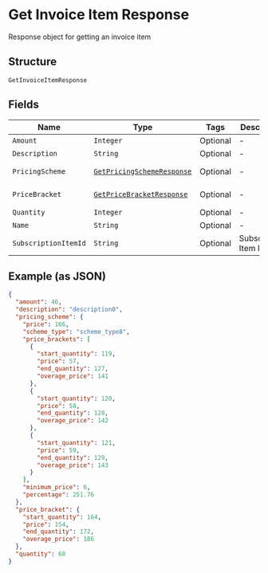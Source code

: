 
# Get Invoice Item Response

Response object for getting an invoice item

## Structure

`GetInvoiceItemResponse`

## Fields

| Name | Type | Tags | Description | Getter | Setter |
|  --- | --- | --- | --- | --- | --- |
| `Amount` | `Integer` | Optional | - | Integer getAmount() | setAmount(Integer amount) |
| `Description` | `String` | Optional | - | String getDescription() | setDescription(String description) |
| `PricingScheme` | [`GetPricingSchemeResponse`](../../doc/models/get-pricing-scheme-response.md) | Optional | - | GetPricingSchemeResponse getPricingScheme() | setPricingScheme(GetPricingSchemeResponse pricingScheme) |
| `PriceBracket` | [`GetPriceBracketResponse`](../../doc/models/get-price-bracket-response.md) | Optional | - | GetPriceBracketResponse getPriceBracket() | setPriceBracket(GetPriceBracketResponse priceBracket) |
| `Quantity` | `Integer` | Optional | - | Integer getQuantity() | setQuantity(Integer quantity) |
| `Name` | `String` | Optional | - | String getName() | setName(String name) |
| `SubscriptionItemId` | `String` | Optional | Subscription Item Id | String getSubscriptionItemId() | setSubscriptionItemId(String subscriptionItemId) |

## Example (as JSON)

```json
{
  "amount": 46,
  "description": "description0",
  "pricing_scheme": {
    "price": 166,
    "scheme_type": "scheme_type8",
    "price_brackets": [
      {
        "start_quantity": 119,
        "price": 57,
        "end_quantity": 127,
        "overage_price": 141
      },
      {
        "start_quantity": 120,
        "price": 58,
        "end_quantity": 128,
        "overage_price": 142
      },
      {
        "start_quantity": 121,
        "price": 59,
        "end_quantity": 129,
        "overage_price": 143
      }
    ],
    "minimum_price": 6,
    "percentage": 251.76
  },
  "price_bracket": {
    "start_quantity": 164,
    "price": 154,
    "end_quantity": 172,
    "overage_price": 186
  },
  "quantity": 68
}
```

